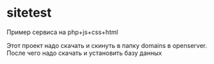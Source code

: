 # sitetest
 Пример сервиса на php+js+css+html

 Этот проект надо скачать и скинуть в папку domains в openserver.
 После чего надо скачать и установить базу данных
